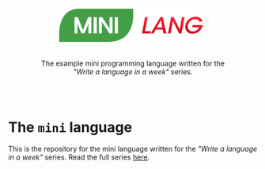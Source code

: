 <div align="center">
    <br>
    <br>
    <img alt="Mini-Lang logo" src="assets/logo.png" width="300px"/>
    <p>
    <br>
        The example mini programming language written for the<br>
        <em>"Write a language in a week"</em> series.
    </p>
    <br>
    <br>
</div>

# The `mini` language

This is the repository for the mini language written for the *"Write a language in a week"* series. Read the full series [here](https://dev.to/williamragstad/series/17603).
